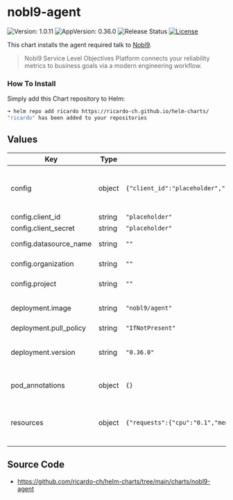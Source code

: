 # nobl9-agent

![Version: 1.0.11](https://img.shields.io/badge/Version-1.0.11-informational?style=flat-square) ![AppVersion: 0.36.0](https://img.shields.io/badge/AppVersion-0.36.0-informational?style=flat-square) ![Release Status](https://github.com/ricardo-ch/helm-charts/workflows/Release%20Charts/badge.svg) [![License](https://img.shields.io/github/license/ricardo-ch/helm-charts)](https://github.com/ricardo-ch/helm-charts/blob/main/LICENSE)

This chart installs the agent required talk to [Nobl9](https://nobl9.com/).

> Nobl9 Service Level Objectives Platform connects your reliability metrics to business goals via a modern engineering workflow.

### How To Install

Simply add this Chart repository to Helm:

```sh
➜ helm repo add ricardo https://ricardo-ch.github.io/helm-charts/
"ricardo" has been added to your repositories
```

## Values

| Key | Type | Default | Description |
|-----|------|---------|-------------|
| config | object | `{"client_id":"placeholder","client_secret":"placeholder","datasource_name":"","organization":"","project":""}` | Agent Configuration, get this data from the Nobl9 UI |
| config.client_id | string | `"placeholder"` | Client ID |
| config.client_secret | string | `"placeholder"` | Client Secret |
| config.datasource_name | string | `""` | Name of the datasource |
| config.organization | string | `""` | Name of the organization |
| config.project | string | `""` | Name of the project |
| deployment.image | string | `"nobl9/agent"` | Nobl9 Agent Container Image |
| deployment.pull_policy | string | `"IfNotPresent"` | Pull Policy |
| deployment.version | string | `"0.36.0"` | Nobl9 Agent Container Image Version |
| pod_annotations | object | `{}` | Set custom pod annotations |
| resources | object | `{"requests":{"cpu":"0.1","memory":"350Mi"}}` | Set kubernetes specific resource limits |

## Source Code

* <https://github.com/ricardo-ch/helm-charts/tree/main/charts/nobl9-agent>
